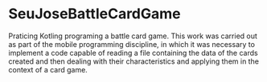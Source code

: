 # SeuJoseBattleCardGame
 Praticing Kotling programing a battle card game.
 This work was carried out as part of the mobile programming discipline, in which it was necessary to implement a code capable of reading a file containing the data of the cards created and then dealing with their characteristics and applying them in the context of a card game.

